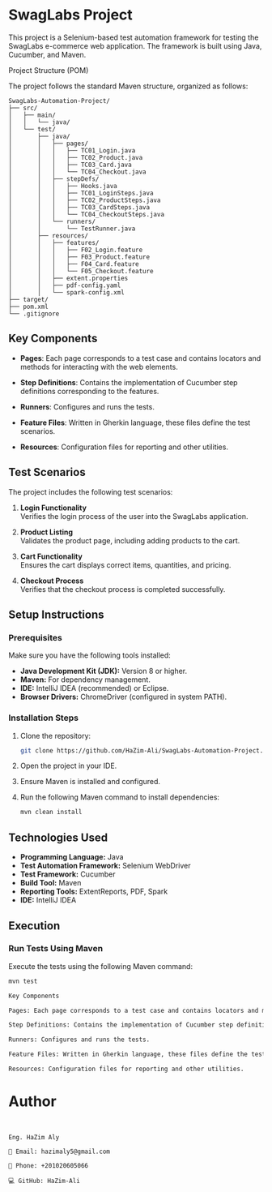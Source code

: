 # SwagLabs Project

This project is a Selenium-based test automation framework for testing the SwagLabs e-commerce web application. The framework is built using Java, Cucumber, and Maven.

Project Structure (POM)

The project follows the standard Maven structure, organized as follows:


```
SwagLabs-Automation-Project/
├── src/
│   ├── main/
│   │   └── java/
│   └── test/
│       ├── java/
│       │   ├── pages/
│       │   │   ├── TC01_Login.java
│       │   │   ├── TC02_Product.java
│       │   │   ├── TC03_Card.java
│       │   │   └── TC04_Checkout.java
│       │   ├── stepDefs/
│       │   │   ├── Hooks.java
│       │   │   ├── TC01_LoginSteps.java
│       │   │   ├── TC02_ProductSteps.java
│       │   │   ├── TC03_CardSteps.java
│       │   │   └── TC04_CheckoutSteps.java
│       │   └── runners/
│       │       └── TestRunner.java
│       ├── resources/
│       │   ├── features/
│       │   │   ├── F02_Login.feature
│       │   │   ├── F03_Product.feature
│       │   │   ├── F04_Card.feature
│       │   │   └── F05_Checkout.feature
│       │   ├── extent.properties
│       │   ├── pdf-config.yaml
│       │   └── spark-config.xml
├── target/
├── pom.xml
└── .gitignore
```

## Key Components

* **Pages**: Each page corresponds to a test case and contains locators and methods for interacting with the web elements.

* **Step Definitions**: Contains the implementation of Cucumber step definitions corresponding to the features.

* **Runners**: Configures and runs the tests.

* **Feature Files**: Written in Gherkin language, these files define the test scenarios.

* **Resources**: Configuration files for reporting and other utilities.

## Test Scenarios

The project includes the following test scenarios:

1. **Login Functionality**  
   Verifies the login process of the user into the SwagLabs application.

2. **Product Listing**  
   Validates the product page, including adding products to the cart.

3. **Cart Functionality**  
   Ensures the cart displays correct items, quantities, and pricing.

4. **Checkout Process**  
   Verifies that the checkout process is completed successfully.

## Setup Instructions

### Prerequisites

Make sure you have the following tools installed:

* **Java Development Kit (JDK):** Version 8 or higher.
* **Maven:** For dependency management.
* **IDE:** IntelliJ IDEA (recommended) or Eclipse.
* **Browser Drivers:** ChromeDriver (configured in system PATH).

### Installation Steps

1. Clone the repository:
    ```bash
    git clone https://github.com/HaZim-Ali/SwagLabs-Automation-Project.git
    ```

2. Open the project in your IDE.

3. Ensure Maven is installed and configured.

4. Run the following Maven command to install dependencies:
    ```bash
    mvn clean install
    ```

## Technologies Used

* **Programming Language:** Java
* **Test Automation Framework:** Selenium WebDriver
* **Test Framework:** Cucumber
* **Build Tool:** Maven
* **Reporting Tools:** ExtentReports, PDF, Spark
* **IDE:** IntelliJ IDEA

## Execution

### Run Tests Using Maven

Execute the tests using the following Maven command:

```bash
mvn test

Key Components

Pages: Each page corresponds to a test case and contains locators and methods for interacting with the web elements.

Step Definitions: Contains the implementation of Cucumber step definitions corresponding to the features.

Runners: Configures and runs the tests.

Feature Files: Written in Gherkin language, these files define the test scenarios.

Resources: Configuration files for reporting and other utilities.
```
# Author
```


Eng. HaZim Aly

📧 Email: hazimaly5@gmail.com

📱 Phone: +201020605066

💻 GitHub: HaZim-Ali


```
